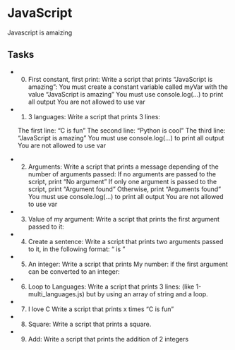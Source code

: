 # JavaScript
Javascript is amaizing

## Tasks
* 0. First constant, first print:
    Write a script that prints “JavaScript is amazing”:
        You must create a constant variable called myVar with the value “JavaScript is amazing”
        You must use console.log(...) to print all output
        You are not allowed to use var

* 1. 3 languages:
    Write a script that prints 3 lines:

    The first line: “C is fun”
    The second line: “Python is cool”
    The third line: “JavaScript is amazing”
    You must use console.log(...) to print all output
    You are not allowed to use var

* 2. Arguments:
    Write a script that prints a message depending of the number of arguments passed:
        If no arguments are passed to the script, print “No argument”
If only one argument is passed to the script, print “Argument found”
Otherwise, print “Arguments found”
You must use console.log(...) to print all output
You are not allowed to use var

* 3. Value of my argument:
    Write a script that prints the first argument passed to it:

* 4. Create a sentence:
    Write a script that prints two arguments passed to it, in the following format: “ is ”

* 5. An integer:
    Write a script that prints My number: <first argument converted in integer> if the first argument can be converted to an integer:

* 6. Loop to Languages:
    Write a script that prints 3 lines: (like 1-multi_languages.js) but by using an array of string and a loop.

* 7. I love C
    Write a script that prints x times “C is fun”

* 8. Square:
    Write a script that prints a square.

* 9. Add:
    Write a script that prints the addition of 2 integers


